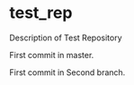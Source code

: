 # test_rep
Description of Test Repository


First commit in master.

First commit in Second branch.
